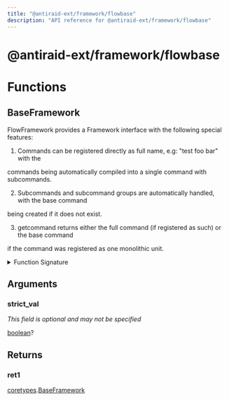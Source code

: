 ```yaml
---
title: "@antiraid-ext/framework/flowbase"
description: "API reference for @antiraid-ext/framework/flowbase"
---
```


<div id="@antiraid-ext/framework/flowbase"></div>

# @antiraid-ext/framework/flowbase

<div id="Functions"></div>

# Functions

<div id="BaseFramework"></div>

## BaseFramework

FlowFramework provides a Framework interface with the following special features:



1. Commands can be registered directly as full name, e.g: "test foo bar" with the

commands being automatically compiled into a single command with subcommands.

2. Subcommands and subcommand groups are automatically handled, with the base command

being created if it does not exist.

3. getcommand returns either the full command (if registered as such) or the base command

if the command was registered as one monolithic unit.

<details>
<summary>Function Signature</summary>

```luau
--- FlowFramework provides a Framework interface with the following special features:
---
--- 1. Commands can be registered directly as full name, e.g: "test foo bar" with the
--- commands being automatically compiled into a single command with subcommands.
--- 2. Subcommands and subcommand groups are automatically handled, with the base command
--- being created if it does not exist.
--- 3. getcommand returns either the full command (if registered as such) or the base command
--- if the command was registered as one monolithic unit.
function BaseFramework(strict_val: boolean?) -> coretypes.BaseFramework end
```

</details>

<div id="Arguments"></div>

## Arguments

<div id="strict_val"></div>

### strict_val

*This field is optional and may not be specified*

[boolean](#boolean)?

<div id="Returns"></div>

## Returns

<div id="ret1"></div>

### ret1

[coretypes](#module.coretypes).[BaseFramework](#BaseFramework)